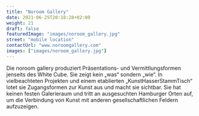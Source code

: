 ```yaml
---
title: "Noroom Gallery"
date: 2021-06-25T20:18:28+02:00
weight: 21
draft: false
featuredImage: "images/noroom_gallery.jpg"
street: "mobile location"
contactUrl: "www.noroomgallery.com"
images: ["images/noroom_gallery.jpg"]
---
```


Die noroom gallery produziert Präsentations- und Vermittlungsformen jenseits
des White Cube. Sie zeigt kein „was“ sondern „wie“. In vielbeachteten
Projekten und einem etablierten „KunstHasserStammTisch“ lotet sie
Zugangsformen zur Kunst aus und macht sie sichtbar. Sie hat keinen festen
Galerieraum und tritt an ausgesuchten Hamburger Orten auf, um die Verbindung
von Kunst mit anderen gesellschaftlichen Feldern aufzuzeigen.
